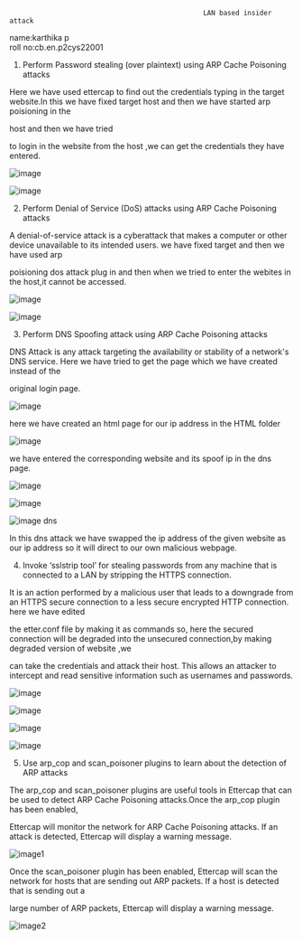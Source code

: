                                                     LAN based insider attack
name:karthika p         
roll no:cb.en.p2cys22001



1. Perform Password stealing (over plaintext) using ARP Cache Poisoning attacks

Here we have used ettercap to find out the  credentials typing in the target website.In this we have fixed target host and then we have started arp poisioning in the 

host and then we have tried 

to login in the website from the host ,we can get the credentials they have entered.

![image](https://user-images.githubusercontent.com/122804908/227955793-3f3b25c9-9328-4db6-8bc9-f7d40fc42efa.png)

![image](https://user-images.githubusercontent.com/122804908/227955852-73888b79-f9c4-47f1-adfe-95c96d0a3aa8.png)

2. Perform Denial of Service (DoS) attacks using ARP Cache Poisoning attacks

A denial-of-service attack is a cyberattack that makes a computer or other device unavailable to its intended users. we have fixed target and then we have used arp 

poisioning dos attack plug in and then when we tried to enter the webites in the host,it cannot be accessed.

![image](https://user-images.githubusercontent.com/122804908/227956964-f583f7a1-cb94-4c7a-bacb-6a251c6eb231.png)


![image](https://user-images.githubusercontent.com/122804908/227957060-9340e232-3374-4722-a05f-f9dafd8e4b57.png)

3. Perform DNS Spoofing attack using ARP Cache Poisoning attacks

 DNS Attack is any attack targeting the availability or stability of a network's DNS service. Here we have tried to get the page which we have created instead of the 
 
 original login page.
 
 ![image](https://user-images.githubusercontent.com/122804908/227957780-5156bed0-1df3-40eb-826a-95acdb22222a.png)

 here  we have created an html page for our ip address in the HTML folder

![image](https://user-images.githubusercontent.com/122804908/227958022-3b7c717b-51e0-4cca-b520-5566675f7cff.png)

we have entered the corresponding website and its spoof ip in the dns page.

![image](https://user-images.githubusercontent.com/122804908/227958576-5c7102fd-babe-4930-8dac-00185b54c70c.png)

![image](https://user-images.githubusercontent.com/122804908/227959025-b7920993-8f2d-4d87-af1b-e05bfdc79274.png)

![image dns](https://user-images.githubusercontent.com/122804908/227959810-707130f8-aa15-42bf-bc2d-9a371bfd65bc.jpg)

In this dns attack  we have swapped the ip address of the given website as our ip address so it will direct to our own malicious webpage.

4. Invoke ‘sslstrip tool’ for stealing passwords from any machine that is connected to a LAN by stripping the HTTPS connection. 

It is an action performed by a malicious user that leads to a downgrade from an HTTPS secure connection to a less secure encrypted HTTP connection. here we have edited 

the etter.conf file by making it as commands so, here the secured connection will be degraded into the unsecured connection,by making degraded version of website ,we

can take the credentials  and attack their host. This allows an attacker to intercept and read sensitive information such as usernames and passwords.


![image](https://user-images.githubusercontent.com/122804908/228022701-8589abb1-23e7-4993-b312-157589c3bbe5.png)

![image](https://user-images.githubusercontent.com/122804908/228023120-66b76128-4ce1-4050-a4db-e0026c751dc4.png)

![image](https://user-images.githubusercontent.com/122804908/228023176-9bf457fd-33ad-4683-aea3-49022a396099.png) 

![image](https://user-images.githubusercontent.com/122804908/228023223-d6767841-a4cc-4d6e-9df4-717a5929bae6.png)

5. Use arp_cop and scan_poisoner plugins to learn about the detection of ARP attacks

The arp_cop and scan_poisoner plugins are useful tools in Ettercap that can be used to detect ARP Cache Poisoning attacks.Once the arp_cop plugin has been enabled, 

Ettercap will monitor the network for ARP Cache Poisoning attacks. If an attack is detected, Ettercap will display a warning message.

![image1](https://user-images.githubusercontent.com/122804908/228026163-24c56e3d-f3b8-4180-a474-502ba346708b.jpg)

Once the scan_poisoner plugin has been enabled, Ettercap will scan the network for hosts that are sending out ARP packets. If a host is detected that is sending out a 

large number of ARP packets, Ettercap will display a warning message.

![image2](https://user-images.githubusercontent.com/122804908/228026424-c0e2126f-c86b-4a1e-90a7-9d905f510ac1.jpg)














 
